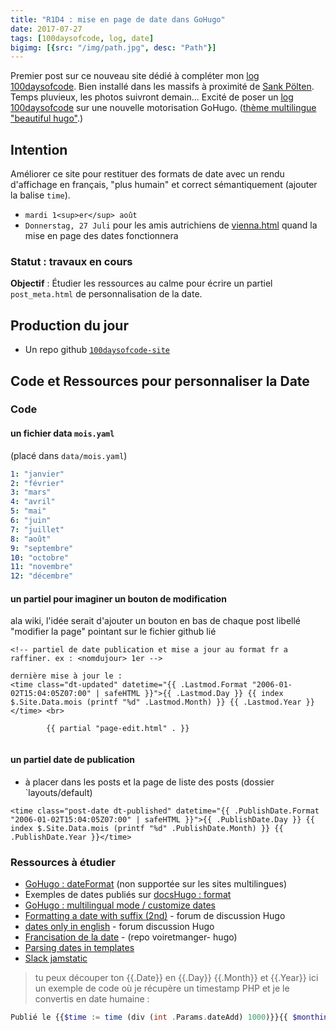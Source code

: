 ```yaml
---
title: "R1D4 : mise en page de date dans GoHugo"
date: 2017-07-27
tags: [100daysofcode, log, date]
bigimg: [{src: "/img/path.jpg", desc: "Path"}]
---
```


Premier post sur ce nouveau site dédié à compléter mon [log 100daysofcode](https://github.com/ChristopheDucamp/100-days-of-code-xtof). Bien installé dans les massifs à proximité de [Sank Pölten](https://fr.wikipedia.org/wiki/Sankt_Pölten). Temps pluvieux, les photos suivront demain... <!--more--> Excité de poser un [log 100daysofcode](https://github.com/ChristopheDucamp/100-days-of-code) sur une nouvelle motorisation GoHugo. ([thème multilingue "beautiful hugo"](https://github.com/halogenica/beautifulhugo).)

## Intention 

Améliorer ce site pour restituer des formats de date avec un  rendu d'affichage en français, "plus humain" et correct sémantiquement (ajouter la balise `time`).

- `mardi 1<sup>er</sup> août`
- `Donnerstag, 27 Juli` pour les amis autrichiens de [vienna.html](https://github.com/viennahtml) quand la mise en page des dates fonctionnera 

### Statut : travaux en cours 

**Objectif** : Étudier les ressources au calme pour écrire un partiel `post_meta.html` de personnalisation de la date.

## Production du jour 

- Un repo github [`100daysofcode-site`](https://github.com/ChristopheDucamp/100-days-of-code-site) 

## Code et Ressources pour personnaliser la Date

### Code 

#### un fichier data `mois.yaml` 

(placé dans `data/mois.yaml`)

```yaml
1: "janvier"
2: "février"
3: "mars"
4: "avril"
5: "mai"
6: "juin"
7: "juillet"
8: "août"
9: "septembre"
10: "octobre"
11: "novembre"
12: "décembre"
```

#### un partiel pour imaginer un bouton de modification 

ala wiki, l'idée serait d'ajouter un bouton en bas de chaque post libellé "modifier la page" pointant sur le fichier github lié 

```golang
<!-- partiel de date publication et mise a jour au format fr a raffiner. ex : <nomdujour> 1er -->

dernière mise à jour le : 
<time class="dt-updated" datetime="{{ .Lastmod.Format "2006-01-02T15:04:05Z07:00" | safeHTML }}">{{ .Lastmod.Day }} {{ index $.Site.Data.mois (printf "%d" .Lastmod.Month) }} {{ .Lastmod.Year }}</time> <br> 

        {{ partial "page-edit.html" . }}
        
```

#### un partiel date de publication 

- à placer dans les posts et la page de liste des posts (dossier `layouts/default)


```golang
<time class="post-date dt-published" datetime="{{ .PublishDate.Format "2006-01-02T15:04:05Z07:00" | safeHTML }}">{{ .PublishDate.Day }} {{ index $.Site.Data.mois (printf "%d" .PublishDate.Month) }} {{ .PublishDate.Year }}</time>
```


### Ressources à étudier

- [GoHugo : dateFormat](https://gohugo.io/functions/dateformat/) (non supportée sur les sites multilingues)
- Exemples de dates publiés sur [docsHugo : format](https://gohugo.io/functions/format/)
- [GoHugo : multilingual mode / customize dates](https://gohugo.io/content-management/multilingual/#customize-dates)
- [Formatting a date with suffix (2nd)](https://discourse.gohugo.io/t/formatting-a-date-with-suffix-2nd/5701) - forum de discussion Hugo
- [dates only in english](https://discourse.gohugo.io/t/dates-only-in-english/1317/38) - forum discussion Hugo
- [Francisation de la date](https://github.com/nicolinuxfr/voiretmanger-hugo/commit/5ecc162a0e89d803997fff5e9ef0a2507c0ff6d0) - (repo voiretmanger- hugo)
- [Parsing dates in templates](https://discourse.gohugo.io/t/parsing-dates-in-templates/603/12)
- [Slack jamstatic](https://jamstatic-fr.slack.com/archives/C5MTQPL4E/p1500985424553770)
> tu peux découper ton {{.Date}} en {{.Day}} {{.Month}} et {{.Year}}
> ici un exemple de code où je récupère un timestamp PHP et je le convertis en date humaine :

```php
Publié le {{$time := time (div (int .Params.dateAdd) 1000)}}{{ $monthindex := index $.Site.Data.mois (printf "%d" $time.Month) }} {{$time.Day}} {{$monthindex}} {{$time.Year}}
```

